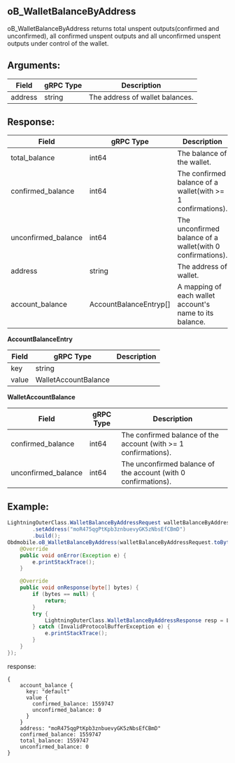 ## oB_WalletBalanceByAddress

oB_WalletBalanceByAddress returns total unspent outputs(confirmed and unconfirmed), all confirmed unspent outputs and all unconfirmed unspent outputs under control of the wallet.

## Arguments:
| Field		   |	gRPC Type		|	 Description  |
| -------- 	   |	---------       |    ---------    |  
| address	   |	string		    |	 The address of wallet balances.|

## Response:
| Field		         |	gRPC Type		|	   Description    |
| -------- 	         |	---------       |      ---------      |  
| total_balance            |	int64	        |The balance of the wallet.|
| confirmed_balance            |	int64	        |The confirmed balance of a wallet(with >= 1 confirmations).|
| unconfirmed_balance            |	int64	        |The unconfirmed balance of a wallet(with 0 confirmations).|
| address            |	string	        |The address of wallet.|
| account_balance            |	AccountBalanceEntryp[]	        |A mapping of each wallet account's name to its balance.|

**AccountBalanceEntry**

| Field		            |	gRPC Type		    |	 Description  |
| -------- 	            |	---------           |    ---------    |  
| key   |	string	    |    |  
| value     |	WalletAccountBalance	    |    |

**WalletAccountBalance**

| Field		            |	gRPC Type		    |	 Description  |
| -------- 	            |	---------           |    ---------    |  
| confirmed_balance   |	int64	    |  The confirmed balance of the account (with >= 1 confirmations).|  
| unconfirmed_balance     |	int64	    |  The unconfirmed balance of the account (with 0 confirmations).|

## Example:

<!--
java code example
-->

```java
LightningOuterClass.WalletBalanceByAddressRequest walletBalanceByAddressRequest = LightningOuterClass.WalletBalanceByAddressRequest.newBuilder()
        .setAddress("moR475qgPtKpb3znbuevyGK5zNbsEfCBmD")
        .build();
Obdmobile.oB_WalletBalanceByAddress(walletBalanceByAddressRequest.toByteArray(), new Callback() {
    @Override
    public void onError(Exception e) {
        e.printStackTrace();
    }

    @Override
    public void onResponse(byte[] bytes) {
        if (bytes == null) {
            return;
        }
        try {
            LightningOuterClass.WalletBalanceByAddressResponse resp = LightningOuterClass.WalletBalanceByAddressResponse.parseFrom(bytes);
        } catch (InvalidProtocolBufferException e) {
            e.printStackTrace();
        }
    }
});        
```

<!--
The response for the example
-->
response:
```
{
    account_balance {
      key: "default"
      value {
        confirmed_balance: 1559747
        unconfirmed_balance: 0
      }
    }
    address: "moR475qgPtKpb3znbuevyGK5zNbsEfCBmD"
    confirmed_balance: 1559747
    total_balance: 1559747
    unconfirmed_balance: 0
}
```